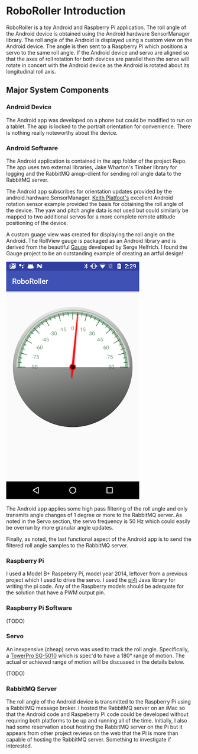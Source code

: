 # RoboRoller Introduction 
RoboRoller is a toy Android and Raspberry Pi application. The roll angle of the Android device is obtained using the Android hardware SensorManager library. The roll angle of the Android is displayed using a custom view on the Android device. The angle is then sent to a Raspberry Pi which positions a servo to the same roll angle. If the Android device and servo are aligned so that the axes of roll rotation for both devices are parallel then the servo will rotate in concert with the Android device as the Android is rotated about its longitudinal roll axis.  

## Major System Components

### Android Device
The Android app was developed on a phone but could be modified to run on a tablet. The app is locked to the portrait orientation for convenience. There is nothing really noteworthy about the device.

### Android Software
The Android application is contained in the app folder of the project Repo. The app uses two external libraries, Jake Wharton's Timber library for logging and the RabbitMQ amqp-client for sending roll angle data to the RabbitMQ server.

The Android app subscribes for orientation updates provided by the android.hardware.SensorManager. [Keith Platfoot's](https://tinyurl.com/y9ayq2cn) excellent Android rotation sensor example provided the basis for obtaining the roll angle of the device. The yaw and pitch angle data is not used but could similarly be mapped to two additional servos for a more complete remote attitude positioning of the device.

A custom guage view was created for displaying the roll angle on the Android. The RollView gauge is packaged as an Android library and is derived from the beautiful [Gauge](https://tinyurl.com/yc9qf7ht) developed by Serge Helfrich. I found the Gauge project to be an outstanding example of creating an artful design!

![Roll Angle](docs/readmeImages/robo-gauge.png)  
  
  

The Android app applies some high pass filtering of the roll angle and only transmits angle changes of 1 degree or more to the RabbitMQ server. As noted in the Servo section, the servo frequency is 50 Hz which could easily be overrun by more granular angle updates.

Finally, as noted, the last functional aspect of the Android app is to send the filtered roll angle samples to the RabbitMQ server.


### Raspberry Pi
I used a Model B+ Raspebrry Pi, model year 2014, leftover from a previous project which I used to drive the servo. I used the [pi4j](http://pi4j.com/) Java library for writing the pi code. Any of the Raspberry models should be adequate for the solution that have a PWM output pin. 

### Raspberry Pi Software
(TODO)


### Servo
An inexpensive (cheap) servo was used to track the roll angle. Specifically, a [TowerPro SG-5010](https://tinyurl.com/ya6trczd) which is spec'd to have a 180&deg; range of motion. The actual or achieved range of motion will be discussed in the details below.

(TODO)

### RabbitMQ Server
The roll angle of the Android device is transmitted to the Raspberry Pi using a RabbitMQ message broker. I hosted the RabbitMQ server on an iMac so that the Android code and Raspeberry Pi code could be developed without requiring both platforms to be up and running all of the time. Initially, I also had some reservation about hosting the RabbitMQ server on the Pi but it appears from other project reviews on the web that the Pi is more than capable of hosting the RabbitMQ server. Something to investigate if interested.







